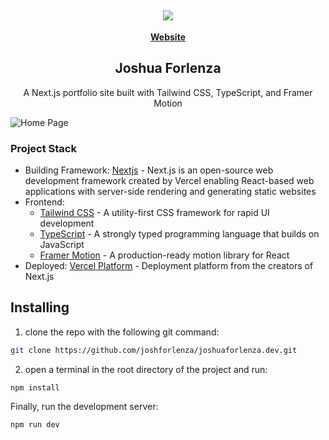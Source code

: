 <h2 align="center">
   <b>
        <a href=""><img src="https://github.com/joshforlenza/joshuaforlenza.dev/blob/main/public/site-logo.jpg" /></a><br>
    </b>
</h2>

<p align="center">
    <a href="https://www.yourwebsite.com"><b>Website</b></a>
</p>

<h2 align="center">
 Joshua Forlenza 
</h2>

<p align="center">
A Next.js portfolio site built with Tailwind CSS, TypeScript, and Framer Motion
</p>

![Home Page](https://github.com/joshforlenza/joshuaforlenza.dev/blob/main/public/Home-page.png)

### Project Stack

- Building Framework: [Nextjs](https://nextjs.org/) - Next.js is an open-source web development framework created by Vercel enabling React-based web applications with server-side rendering and generating static websites
- Frontend:
  - [Tailwind CSS](https://tailwindcss.com/) - A utility-first CSS framework for rapid UI development
  - [TypeScript](https://www.typescriptlang.org/) - A strongly typed programming language that builds on JavaScript
  - [Framer Motion](https://www.framer.com/motion/) - A production-ready motion library for React
- Deployed: [Vercel Platform](https://vercel.com/) - Deployment platform from the creators of Next.js

## Installing

1. clone the repo with the following git command:

```bash
git clone https://github.com/joshforlenza/joshuaforlenza.dev.git
```

2. open a terminal in the root directory of the project and run:

```bash
npm install
```

Finally, run the development server:

```bash
npm run dev
```
